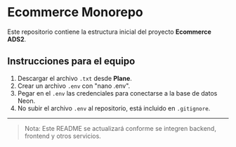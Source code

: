 # Ecommerce Monorepo

Este repositorio contiene la estructura inicial del proyecto **Ecommerce ADS2**.

## Instrucciones para el equipo

1. Descargar el archivo `.txt` desde **Plane**.
2. Crear un archivo `.env` con "nano .env".
2. Pegar en el `.env` las credenciales para conectarse a la base de datos Neon.
3. No subir el archivo `.env` al repositorio, está incluido en `.gitignore`.

---

> Nota: Este README se actualizará conforme se integren backend, frontend y otros servicios.
